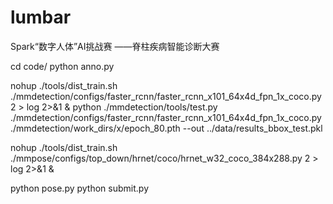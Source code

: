 # lumbar
Spark“数字人体”AI挑战赛 ——脊柱疾病智能诊断大赛


cd code/
python anno.py

nohup ./tools/dist_train.sh ./mmdetection/configs/faster_rcnn/faster_rcnn_x101_64x4d_fpn_1x_coco.py 2 > log 2>&1 &
python ./mmdetection/tools/test.py ./mmdetection/configs/faster_rcnn/faster_rcnn_x101_64x4d_fpn_1x_coco.py ./mmdetection/work_dirs/x/epoch_80.pth --out ../data/results_bbox_test.pkl

nohup ./tools/dist_train.sh ./mmpose/configs/top_down/hrnet/coco/hrnet_w32_coco_384x288.py 2 > log 2>&1 &

python pose.py
python submit.py